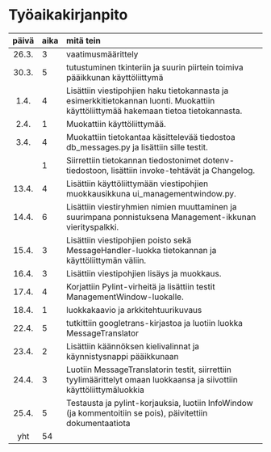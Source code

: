 # Työaikakirjanpito

| päivä | aika | mitä tein  |
| :----:|:-----| :-----|
| 26.3. | 3    | vaatimusmäärittely |
| 30.3. | 5    | tutustuminen tkinteriin ja suurin piirtein toimiva pääikkunan käyttöliittymä |
| 1.4. | 4    | Lisättiin viestipohjien haku tietokannasta ja esimerkkitietokannan luonti. Muokattiin käyttöliittymää hakemaan tietoa tietokannasta. |
| 2.4. | 1    | Muokattiin käyttöliittymää. |
| 3.4. | 4    | Muokattiin tietokantaa käsittelevää tiedostoa db_messages.py ja lisättiin sille testit. |
|  | 1    | Siirrettiin tietokannan tiedostonimet dotenv-tiedostoon, lisättiin invoke-tehtävät ja Changelog. |
| 13.4. | 4    | Lisättiin käyttöliittymään viestipohjien muokkausikkuna ui_managementwindow.py. |
| 14.4. | 6    | Lisättiin viestiryhmien nimien muuttaminen ja suurimpana ponnistuksena Management-ikkunan vierityspalkki. |
| 15.4. | 3    | Lisättiin viestipohjien poisto sekä MessageHandler-luokka tietokannan ja käyttöliittymän väliin. |
| 16.4. | 3    | Lisättiin viestipohjien lisäys ja muokkaus. |
| 17.4. | 4    | Korjattiin Pylint-virheitä ja lisättiin testit ManagementWindow-luokalle. |
| 18.4. | 1    | luokkakaavio ja arkkitehtuurikuvaus |
| 22.4. | 5    | tutkittiin googletrans-kirjastoa ja luotiin luokka MessageTranslator |
| 23.4. | 2    | Lisättiin käännöksen kielivalinnat ja käynnistysnappi pääikkunaan |
| 24.4. | 3    | Luotiin MessageTranslatorin testit, siirrettiin tyylimäärittelyt omaan luokkaansa ja siivottiin käyttöliittymäluokkia |
| 25.4. | 5    | Testausta ja pylint-korjauksia, luotiin InfoWindow (ja kommentoitiin se pois), päivitettiin dokumentaatiota |
| yht | 54    |  |
